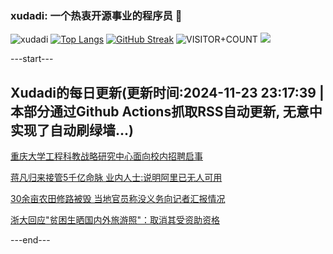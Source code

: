 ### xudadi: 一个热衷开源事业的程序员 👋

![xudadi](https://github-readme-stats-git-masterorgs-github-readme-stats-team.vercel.app/api?username=xudadi)
[![Top Langs](https://github-readme-stats.vercel.app/api/top-langs/?username=xudadi)](https://github.com/anuraghazra/github-readme-stats)
[![GitHub Streak](https://streak-stats.demolab.com?user=xudadi&locale=zh_Hans)](https://git.io/streak-stats)
![VISITOR+COUNT](https://komarev.com/ghpvc/?username=xudadi&label=VISITOR+COUNT)
![](https://raw.githubusercontent.com/xudadi/xudadi/main/assets/github-contribution-grid-snake.svg)


---start---

## Xudadi的每日更新(更新时间:2024-11-23 23:17:39 | 本部分通过Github Actions抓取RSS自动更新, 无意中实现了自动刷绿墙...)

[重庆大学工程科教战略研究中心面向校内招聘启事](https://www.gongkaoleida.com/article/2204866)

[蒋凡归来接管5千亿命脉 业内人士:说明阿里已无人可用](https://m.163.com/news/article/JHKR5ELD051994KN.html)

[30余亩农田修路被毁 当地官员称没义务向记者汇报情况](https://m.163.com/news/article/JHMHSD96053469LG.html)

[浙大回应"贫困生晒国内外旅游照"：取消其受资助资格](https://m.163.com/news/article/JHMH7UGB0534A4SC.html)

---end---
